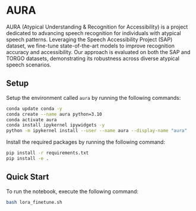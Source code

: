 # AURA

AURA (Atypical Understanding & Recognition for Accessibility) is a project dedicated to advancing speech recognition for individuals with atypical speech patterns. Leveraging the Speech Accessibility Project (SAP) dataset, we fine-tune state-of-the-art models to improve recognition accuracy and accessibility. Our approach is evaluated on both the SAP and TORGO datasets, demonstrating its robustness across diverse atypical speech scenarios.

## Setup

Setup the environment called `aura` by running the following commands:

```bash
conda update conda -y
conda create --name aura python=3.10
conda activate aura
conda install ipykernel ipywidgets -y
python -m ipykernel install --user --name aura --display-name "aura"
```

Install the required packages by running the following command:

```bash
pip install -r requirements.txt
pip install -e .
```

## Quick Start

To run the notebook, execute the following command:

```bash
bash lora_finetune.sh
```